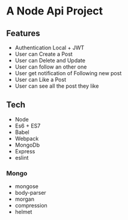 # A Node Api Project


## Features

- Authentication Local + JWT
- User can Create a Post
- User can Delete and Update
- User can follow an other one
- User get notification of Following new post
- User can Like a Post
- User can see all the post they like


## Tech

- Node
- Es6 + ES7
- Babel
- Webpack
- MongoDb
- Express
- eslint

### Mongo

- mongose
- body-parser
- morgan
- compression
- helmet
